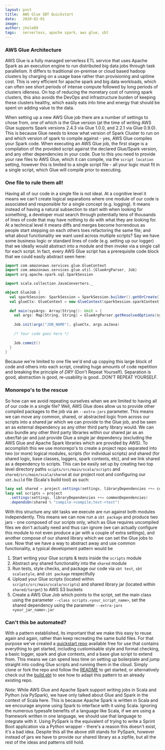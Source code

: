 ```yaml
---
layout: post
title:  AWS Glue SBT Quickstart
date:   2020-02-01
image:  
author: jhole89
tags:   serverless, apache spark, aws glue, sbt
---
```


### AWS Glue Architecture
AWS Glue is a fully managed serverless ETL service that uses Apache Spark as an execution engine to run distributed
big data jobs through task parallelism. It differs to traditional on-premise or cloud based hadoop clusters by charging
on a usage base rather than provisioning and uptime cost. This is very efficient for apache spark and big data workloads,
which can often see short periods of intense compute followed by long periods of clusters idleness. On top of reducing 
the monetary cost of running spark clusters, this also avoids the DevOps and infrastructure burden of keeping these 
clusters healthy, which easily eats into time and energy that should be spent on adding value to the data.

When setting up a new AWS Glue job there are a number of settings to chose from, one of which is the Glue version 
(at the time of writing AWS Glue supports Spark versions 2.4.3 via Glue 1.0.0, and 2.2.1 via Glue 0.9.0). This is 
because Glue needs to know what version of Spark Cluster to run on and which version of spark to compile against - yes,
AWS Glue compiles your Spark code. When executing an AWS Glue job, the first stage is a compilation of the provided
script against the declared Glue/Spark version, and any other dependencies in your code. Due to this you need to provide
your raw files to AWS Glue, which it can compile, via the `script location` setting, however this is limited to a single
script file - all your logic must fit in a single script, which Glue will compile prior to executing.

### One file to rule them all!
Having all of our code in a single file is not ideal. At a cognitive level it means we can't create logical separations 
where one module of our code is associated and responsible for a single concept (e.g. logging). It means instead of 
having a natural subsection to start with when looking for something, a developer must search through potentially tens 
of thousands of lines of code that may have nothing to do with what they are looking for. At a technical level it means
diffs and merges become horrendous as people start stepping on each others toes refactoring the same file; and what 
about functionality we want used across multiple scripts? Say we have some business logic or standard lines of code 
(e.g. setting up our logger) that we ideally would abstract into a module and then invoke via a single call for each 
script. In fact, every AWS Glue script has a prerequisite code block that we could easily abstract seen here:
```scala
import com.amazonaws.services.glue.GlueContext
import com.amazonaws.services.glue.util.{GlueArgParser, Job}
import org.apache.spark.sql.SparkSession

import scala.collection.JavaConverters._

object GlueJob {
  val sparkSession: SparkSession = SparkSession.builder().getOrCreate()
  val glueCtx: GlueContext = new GlueContext(sparkSession.sparkContext)
    
  def main(sysArgs: Array[String]): Unit = {
    val args: Map[String, String] = GlueArgParser.getResolvedOptions(sysArgs, Seq("JOB_NAME").toArray)
    
    Job.init(args("JOB_NAME"), glueCtx, args.asJava)
    
    /* Your code goes here */
    
    Job.commit()
  }
}
```
Because we're limited to one file we'd end up copying this large block of code and others into each script, creating huge 
amounts of code repetition and breaking the principle of _DRY_ (Don't Repeat Yourself). Separation is good, abstraction
is good, re-usability is good...DON'T REPEAT YOURSELF.

### Monorepo's to the rescue
So how can we avoid repeating ourselves when we are limited to having all of our code in a single file? Well, AWS Glue
does allow us to provide other compiled packages to the job via an `--extra-jars` parameter. This means we can move
any common, shared, or abstracted logic from across our scripts into a shared jar which we can provide to the Glue job,
and be seen an as external dependency as any other third party library would. We can also bundle any other third party 
libraries within our shared jar as an uber/fat-jar and just provide Glue a single jar dependency (excluding the AWS Glue 
and Apache Spark libraries which are provided by AWS). To accomplish this we use monorepo's to create a project repo
separated into two (or more) logical modules, scripts (for individual scripts) and shared (for shared logic, base 
classes, loggers, spark contexts, etc), and we link shared as a dependency to scripts. This can be easily set up by 
creating two top level directory paths `scipts/src/main/scala/scripts` and `shared/src/main/scala/shared` at our 
project root and configuring our `sbt.build` file (Scala's build tool) as such:
```scala
lazy val shared = project.settings(settings, libraryDependencies ++= commonDependencies)
lazy val scripts = project
  .settings(settings, libraryDependencies ++= commonDependencies)
  .dependsOn(shared % "compile->compile;test->test")
```

With this structure any sbt tasks we execute are run against both modules independently. This means we can now run a 
`sbt package` and produce two jars - one composed of our scripts only, which as Glue requires uncompiled files we 
don't actually need and thus can ignore (we can actually configure this module to not even produce a jar with a couple
of extra settings), and another compose of our shared library which we can set the Glue jobs to
use. Now that we have a way to abstract away and use common functionality, a typical development pattern would be
1. Start writing your Glue scripts & tests inside the `scripts` module
2. Abstract any shared functionality into the `shared` module
3. Run tests, style checks, and package our code via `sbt test`, `sbt scalastyle`, and `sbt package` respectfully
4. Upload your Glue scripts (located within `scripts/src/main/scala/scripts`) and shared library jar (located within 
`shared/target`) to AWS S3 buckets
5. Create a AWS Glue Job which points to the script, set the main class using the parameter 
`--class scripts.<your_script_name>`, set the shared dependency using the parameter `--extra-jars <your_jar_name>.jar`

### Can't this be automated?
With a pattern established, its important that we make this easy to reuse again and again, rather than keep recreating
the same build files. For that purpose we've created a [quickstart repo](https://www.github.com/jhole89/aws-glue-sbt-quickstart) 
available free for use that contains everything to get started, including customisable style and format checking, 
a basic logger, spark and glue contexts, and a base glue script to extend from. This means we can spend less time on 
setting up boilerplate and jump straight into coding Glue scripts and running them in the cloud. Simply clone or fork
the repo and follow the [README](https://www.github.com/jhole89/aws-glue-sbt-quickstart/README.md) to get started, or 
alternatively check out the [build.sbt](https://www.github.com/jhole89/aws-glue-sbt-quickstart/build.sbt) to see how to
adapt this pattern to an already existing repo.

*Note:* While AWS Glue and Apache Spark support writing jobs in Scala and Python (via PySpark), we have only talked
about Glue and Spark in the context of Scala here. This is because Apache Spark is written in Scala and we encourage 
anyone using Spark to interface with it using Scala. Ignoring the numerous typesafe benefits of a language like Scala, 
if we are using a framework written in one language, we should use that language to integrate with it. Using PySpark is 
the equivalent of trying to write a Sprint Boot application via a Python wrapper - there's a reason this doesn't exist, 
it's a bad idea. Despite this all the above still stands for PySpark, however instead of jars we have to provide our 
shared library as a zipfile, but all the rest of the ideas and patterns still hold.